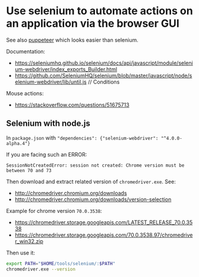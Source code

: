 # Use selenium to automate actions on an application via the browser GUI

See also [puppeteer](./puppeteer.md) which looks easier than selenium.

Documentation:
- https://seleniumhq.github.io/selenium/docs/api/javascript/module/selenium-webdriver/index_exports_Builder.html
- https://github.com/SeleniumHQ/selenium/blob/master/javascript/node/selenium-webdriver/lib/until.js // Conditions

Mouse actions:
- https://stackoverflow.com/questions/51675713

## Selenium with node.js

In `package.json`
with `"dependencies": {"selenium-webdriver": "^4.0.0-alpha.4"}`

If you are facing such an ERROR:
```text
SessionNotCreatedError: session not created: Chrome version must be between 70 and 73
```

Then download and extract related version of `chromedriver.exe`. See:
- http://chromedriver.chromium.org/downloads
- http://chromedriver.chromium.org/downloads/version-selection

Example for chrome version `70.0.3538`:
- https://chromedriver.storage.googleapis.com/LATEST_RELEASE_70.0.3538
- https://chromedriver.storage.googleapis.com/70.0.3538.97/chromedriver_win32.zip

Then use it:
```bash
export PATH="$HOME/tools/selenium/:$PATH"
chromedriver.exe --version
```
